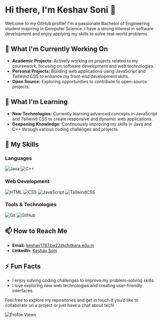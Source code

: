 # Hi there, I'm Keshav Soni 👋

Welcome to my GitHub profile! I'm a passionate Bachelor of Engineering student majoring in Computer Science. I have a strong interest in software development and enjoy applying my skills to solve real-world problems.

## 🔭 What I'm Currently Working On

- **Academic Projects:** Actively working on projects related to my coursework, focusing on software development and web technologies.
- **Personal Projects:** Building web applications using JavaScript and Tailwind CSS to enhance my front-end development skills.
- **Open Source:** Exploring opportunities to contribute to open-source projects.

## 🌱 What I'm Learning

- **New Technologies:** Currently learning advanced concepts in JavaScript and Tailwind CSS to create responsive and dynamic web applications.
- **Deepening Knowledge:** Continuously improving my skills in Java and C++ through various coding challenges and projects.

## 💼 My Skills

### Languages

![Java](https://img.shields.io/badge/Java-%23ED8B00.svg?style=for-the-badge&logo=java&logoColor=white)
![C++](https://img.shields.io/badge/C%2B%2B-%2300599C.svg?style=for-the-badge&logo=c%2B%2B&logoColor=white)

### Web Development

![HTML](https://img.shields.io/badge/HTML-%23E34F26.svg?style=for-the-badge&logo=html5&logoColor=white)
![CSS](https://img.shields.io/badge/CSS-%231572B6.svg?style=for-the-badge&logo=css3&logoColor=white)
![JavaScript](https://img.shields.io/badge/JavaScript-%23F7DF1E.svg?style=for-the-badge&logo=javascript&logoColor=black)
![TailwindCSS](https://img.shields.io/badge/Tailwind_CSS-%2338B2AC.svg?style=for-the-badge&logo=tailwind-css&logoColor=white)

### Tools & Technologies

![Git](https://img.shields.io/badge/Git-%23F05032.svg?style=for-the-badge&logo=git&logoColor=white)
![GitHub](https://img.shields.io/badge/GitHub-%23121011.svg?style=for-the-badge&logo=github&logoColor=white)

## 📫 How to Reach Me

- **Email:** [keshav1787.be22@chitkara.edu.in](mailto:keshav1787.be22@chitkara.edu.in)
- **LinkedIn:** [Keshav Soni](https://www.linkedin.com/in/keshav-soni-a26675272)

## ⚡ Fun Facts

- I enjoy solving coding challenges to improve my problem-solving skills.
- I love exploring new web technologies and creating user-friendly interfaces.

Feel free to explore my repositories and get in touch if you’d like to collaborate on a project or just have a chat about tech!

![Profile Views](https://komarev.com/ghpvc/?username=yourusername&color=green)
